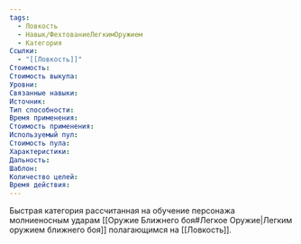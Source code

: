 ```yaml
---
tags:
  - Ловкость
  - Навык/ФехтованиеЛегкимОружием
  - Категория
Ссылки:
  - "[[Ловкость]]"
Стоимость:
Стоимость выкупа:
Уровни:
Связанные навыки:
Источник:
Тип способности:
Время применения:
Стоимость применения:
Используемый пул:
Стоимость пула:
Характеристики:
Дальность:
Шаблон:
Количество целей:
Время действия:
---
```

Быстрая категория рассчитанная на обучение персонажа молниеносным ударам [[Оружие Ближнего боя#Легкое Оружие|Легким оружием ближнего боя]] полагающимся на [[Ловкость]]. 